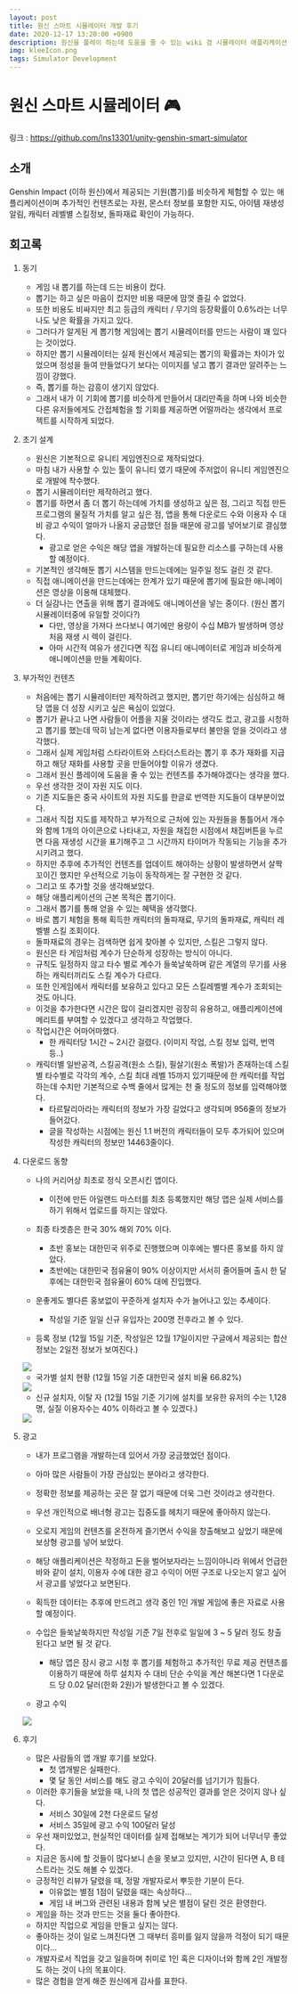 ```yaml
---
layout: post
title: 원신 스마트 시뮬레이터 개발 후기
date: 2020-12-17 13:20:00 +0900
description: 원신을 플레이 하는데 도움을 줄 수 있는 wiki 겸 시뮬레이터 애플리케이션
img: kleeIcon.png
tags: Simulator Development
---
```


# 원신 스마트 시뮬레이터 🎮
링크 : https://github.com/lns13301/unity-genshin-smart-simulator

## 소개
Genshin Impact (이하 원신)에서 제공되는 기원(뽑기)를 비슷하게 체험할 수 있는 애플리케이션이며 추가적인 컨텐츠로는 자원, 몬스터 정보를 포함한 지도, 아이템 재생성 알림, 캐릭터 레벨별 스킬정보, 돌파재료 확인이 가능하다.

## 회고록

1. 동기

	- 게임 내 뽑기를 하는데 드는 비용이 컸다.
	- 뽑기는 하고 싶은 마음이 컸지만 비용 때문에 맘껏 즐길 수 없었다.
	- 또한 비용도 비싸지만 최고 등급의 캐릭터 / 무기의 등장확률이 0.6%라는 너무나도 낮은 확률을 가지고 있다.
	- 그러다가 알게된 게 뽑기형 게임에는 뽑기 시뮬레이터를 만드는 사람이 꽤 있다는 것이었다.
	- 하지만 뽑기 시뮬레이터는 실제 원신에서 제공되는 뽑기의 확률과는 차이가 있었으며 정성을 들여 만들었다기 보다는 이미지를 넣고 뽑기 결과만 알려주는 느낌이 강했다.
	- 즉, 뽑기를 하는 감흥이 생기지 않았다.
	- 그래서 내가 이 기회에 뽑기를 비슷하게 만들어서 대리만족을 하며 나와 비슷한 다른 유저들에게도 간접체험을 할 기회를 제공하면 어떨까라는 생각에서 프로젝트를 시작하게 되었다.
	
2. 초기 설계

	- 원신은 기본적으로 유니티 게임엔진으로 제작되었다.
	- 마침 내가 사용할 수 있는 툴이 유니티 였기 때문에 주저없이 유니티 게임엔진으로 개발에 착수했다.
	- 뽑기 시뮬레이터만 제작하려고 했다.
	- 뽑기를 하면서 좀 더 뽑기 하는데에 가치를 생성하고 싶은 점, 그리고 직접 만든 프로그램의 물질적 가치를 알고 싶은 점, 앱을 통해 다운로드 수와 이용자 수 대비 광고 수익이 얼마가 나올지 궁금했던 점들 때문에 광고를 넣어보기로 결심했다.
		- 광고로 얻은 수익은 해당 앱을 개발하는데 필요한 리소스를 구하는데 사용할 예정이다.
	- 기본적인 생각해둔 뽑기 시스템을 만드는데에는 일주일 정도 걸린 것 같다.
	- 직접 애니메이션을 만드는데에는 한계가 있기 때문에 뽑기에 필요한 애니메이션은 영상을 이용해 대체했다.
	- 더 실감나는 연출을 위해 뽑기 결과에도 애니메이션을 넣는 중이다. (원신 뽑기 시뮬레이터중에 유일할 것이다?)
		- 다만, 영상을 가져다 쓰다보니 여기에만 용량이 수십 MB가 발생하며 영상 처음 재생 시 렉이 걸린다.
		- 아마 시간적 여유가 생긴다면 직접 유니티 애니메이터로 게임과 비슷하게 애니메이션을 만들 계획이다.
		
3. 부가적인 컨텐츠

	- 처음에는 뽑기 시뮬레이터만 제작하려고 했지만, 뽑기만 하기에는 심심하고 해당 앱을 더 성장 시키고 싶은 욕심이 있었다.
	- 뽑기가 끝나고 나면 사람들이 어플을 지울 것이라는 생각도 컸고, 광고를 시청하고 뽑기를 했는데 딱히 남는게 없다면 이용자들로부터 불만을 얻을 것이라고 생각했다.
	- 그래서 실제 게임처럼 스타라이트와 스타더스트라는 뽑기 후 추가 재화를 지급하고 해당 재화를 사용할 곳을 만들어야할 이유가 생겼다.
	- 그래서 원신 플레이에 도움을 줄 수 있는 컨텐츠를 추가해야겠다는 생각을 했다.
	- 우선 생각한 것이 자원 지도 이다.
	- 기존 지도들은 중국 사이트의 자원 지도를 한글로 번역한 지도들이 대부분이었다.
	- 그래서 직접 지도를 제작하고 부가적으로 근처에 있는 자원들을 통틀어서 개수와 함께 1개의 아이콘으로 나타내고, 자원을 채집한 시점에서 채집버튼을 누르면 다음 재생성 시간을 표기해주고 그 시간까지 타이머가 작동되는 기능을 추가시키려고 했다.
	- 하지만 추후에 추가적인 컨텐츠를 업데이트 해야하는 상황이 발생하면서 살짝 꼬이긴 했지만 우선적으로 기능이 동작하게는 잘 구현한 것 같다.
	- 그리고 또 추가할 것을 생각해보았다.
	- 해당 애플리케이션의 근본 목적은 뽑기이다.
	- 그래서 뽑기를 통해 얻을 수 있는 혜택을 생각했다.
	- 바로 뽑기 체험을 통해 획득한 캐릭터의 돌파재료, 무기의 돌파재료, 캐릭터 레벨별 스킬 조회이다.
	- 돌파재료의 경우는 검색하면 쉽게 찾아볼 수 있지만, 스킬은 그렇지 않다.
	- 원신은 타 게임처럼 계수가 단순하게 성장하는 방식이 아니다.
	- 규칙도 일정하지 않고 타수 별로 계수가 들쑥날쑥하며 같은 계열의 무기를 사용하는 캐릭터끼리도 스킬 계수가 다르다.
	- 또한 인게임에서 캐릭터를 보유하고 있다고 모든 스킬레벨별 계수가 조회되는 것도 아니다.
	- 이것을 추가한다면 시간은 많이 걸리겠지만 굉장히 유용하고, 애플리케이션에 메리트를 부여할 수 있겠다고 생각하고 작업했다.
	- 작업시간은 어마어마했다.
		- 한 캐릭터당 1시간 ~ 2시간 걸렸다. (이미지 작업, 스킬 정보 입력, 번역 등..)
	- 캐릭터별 일반공격, 스킬공격(원소 스킬), 필살기(원소 폭발)가 존재하는데 스킬별 타수별로 각각의 계수, 스킬 최대 레벨 15까지 있기때문에 한 캐릭터를 작업하는데 수치만 기본적으로 수백 줄에서 많게는 천 줄 정도의 정보를 입력해야했다.
		- 타르탈리아라는 캐릭터의 정보가 가장 길었다고 생각되며 956줄의 정보가 들어갔다.
		- 글을 작성하는 시점에는 원신 1.1 버전의 캐릭터들이 모두 추가되어 있으며 작성한 캐릭터의 정보만 14463줄이다.
		
4. 다운로드 동향

	- 나의 커리어상 최초로 정식 오픈시킨 앱이다.
		- 이전에 만든 아일랜드 마스터를 최초 등록했지만 해당 앱은 실제 서비스를 하기 위해서 업로드를 하지는 않았다.
	- 최종 타겟층은 한국 30% 해외 70% 이다.
		- 초반 홍보는 대한민국 위주로 진행했으며 이후에는 별다른 홍보를 하지 않았다.
		- 초반에는 대한민국 점유율이 90% 이상이지만 서서히 줄어들며 출시 한 달 후에는 대한민국 점유율이 60% 대에 진입했다.
	- 운좋게도 별다른 홍보없이 꾸준하게 설치자 수가 늘어나고 있는 추세이다.
		- 작성일 기준 일일 신규 유입자는 200명 전후라고 볼 수 있다.
	
	- 등록 정보 (12월 15일 기준, 작성일은 12월 17일이지만 구글에서 제공되는 합산 정보는 2일전 정보가 보여진다.)
	
	<img src="https://github.com/lns13301/github-blog/blob/master/assets/img/genshin-graph.png">
	
	- 국가별 설치 현황 (12월 15일 기준 대한민국 설치 비율 66.82%)
	
	<img src="https://github.com/lns13301/github-blog/blob/master/assets/img/genshin-nation.png">
	
	- 신규 설치자, 이탈 자 (12월 15일 기준 기기에 설치를 보유한 유저의 수는 1,128 명, 실질 이용자수는 40% 이하라고 볼 수 있겠다.)
	
	<img src="https://github.com/lns13301/github-blog/blob/master/assets/img/genshin-user.png">
	
5. 광고

	- 내가 프로그램을 개발하는데 있어서 가장 궁금했었던 점이다.
	- 아마 많은 사람들이 가장 관심있는 분야라고 생각한다.
	- 정확한 정보를 제공하는 곳은 잘 없기 때문에 더욱 그런 것이라고 생각한다.
	- 우선 개인적으로 배너형 광고는 집중도를 헤치기 때문에 좋아하지 않는다.
	- 오로지 게임의 컨텐츠를 온전하게 즐기면서 수익을 창출해보고 싶었기 때문에 보상형 광고를 넣어 보았다.
	- 해당 애플리케이션은 작정하고 돈을 벌어보자라는 느낌이아니라 위에서 언급한 바와 같이 설치, 이용자 수에 대한 광고 수익이 어떤 구조로 나오는지 알고 싶어서 광고를 넣었다고 보면된다.
	- 획득한 데이터는 추후에 만드려고 생각 중인 1인 개발 게임에 좋은 자료로 사용할 예정이다.
	- 수입은 들쑥날쑥하지만 작성일 기준 7일 전후로 일일에 3 ~ 5 달러 정도 창출 된다고 보면 될 것 같다.
		- 해당 앱은 잠시 광고 시청 후 뽑기를 체험하고 추가적인 무료 제공 컨텐츠를 이용하기 때문에 하루 설치자 수 대비 단순 수익을 계산 해본다면 1 다운로드 당 0.02 달러(한화 2원)가 발생한다고 볼 수 있겠다.

	- 광고 수익
	
	<img src="https://github.com/lns13301/github-blog/blob/master/assets/img/genshin-ad.png">
		
6. 후기

	- 많은 사람들의 앱 개발 후기를 보았다.
		- 첫 앱개발은 실패한다.
		- 몇 달 동안 서비스를 해도 광고 수익이 20달러를 넘기기가 힘들다.
	- 이러한 후기들을 보았을 때, 나의 첫 앱은 성공적인 결과를 얻은 것이지 않나 싶다.
		- 서비스 30일에 2천 다운로드 달성
		- 서비스 35일에 광고 수익 100달러 달성
	- 우선 재미있었고, 현실적인 데이터를 실제 접해보는 계기가 되어 너무너무 좋았다.
	- 지금은 동시에 할 것들이 많다보니 손을 못보고 있지만, 시간이 된다면 A, B 테스트라는 것도 해볼 수 있겠다.
	- 긍정적인 리뷰가 달렸을 때, 정말 개발자로서 뿌듯한 기분이 든다.
		- 이유없는 별점 1점이 달렸을 때는 속상하다...
		- 게임 내 버그와 관련된 내용과 함께 낮은 별점이 달린 것은 환영한다.
	- 게임을 하는 것과 만드는 것을 둘다 좋아한다.
	- 하지만 직업으로 게임을 만들고 싶지는 않다.
	- 좋아하는 것이 일로 느껴진다면 그 때부터 흥미를 잃지 않을까 걱정이 되기 때문이다...
	- 개발자로서 직업을 갖고 일을하며 취미로 1인 혹은 디자이너와 함께 2인 개발정도 하는 것이 나의 목표이다.
	- 많은 경험을 얻게 해준 원신에게 감사를 표한다.
